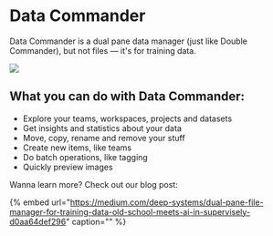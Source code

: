 # Data Commander

Data Commander is a dual pane data manager \(just like Double Commander\), but not files — it's for training data.

![](../../.gitbook/assets/data-commander.png)

## What you can do with Data Commander:

* Explore your teams, workspaces, projects and datasets
* Get insights and statistics about your data
* Move, copy, rename and remove your stuff
* Create new items, like teams
* Do batch operations, like tagging
* Quickly preview images

Wanna learn more? Check out our blog post:

{% embed url="https://medium.com/deep-systems/dual-pane-file-manager-for-training-data-old-school-meets-ai-in-supervisely-d0aa64def296" caption="" %}

